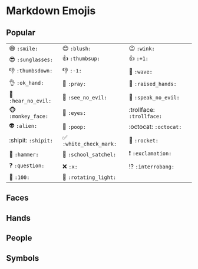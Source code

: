 # Markdown Emojis

## Popular

|                                 |                                         |                                   |
| :------------------------------ | :-------------------------------------- | :-------------------------------- |
| :smile: `:smile:`               | :blush: `:blush:`                       | :wink: `:wink:`                   |
| :sunglasses: `:sunglasses:`     | :thumbsup: `:thumbsup:`                 | :+1: `:+1:`                       |
| :thumbsdown: `:thumbsdown:`     | :-1: `:-1:`                             | :wave: `:wave:`                   |
| :ok_hand: `:ok_hand:`           | :pray: `:pray:`                         | :raised_hands: `:raised_hands:`   |
| :hear_no_evil: `:hear_no_evil:` | :see_no_evil: `:see_no_evil:`           | :speak_no_evil: `:speak_no_evil:` |
| :monkey_face: `:monkey_face:`   | :eyes: `:eyes:`                         | :trollface: `:trollface:`         |
| :alien: `:alien:`               | :poop: `:poop:`                         | :octocat: `:octocat:`             |
| :shipit: `:shipit:`             | :white_check_mark: `:white_check_mark:` | :rocket: `:rocket:`               |
| :hammer: `:hammer:`             | :school_satchel: `:school_satchel:`     | :exclamation: `:exclamation:`     |
| :question: `:question:`         | :x: `:x:`                               | :interrobang: `:interrobang:`     |
| :100: `:100:`                   | :rotating_light: `:rotating_light:`     |                                   |


## Faces

## Hands

## People

## Symbols

